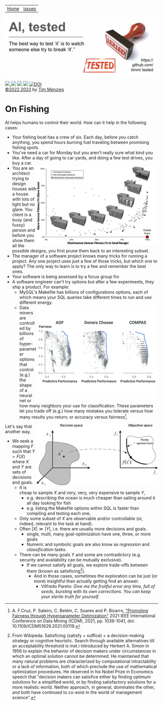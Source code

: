 <p>&nbsp;
<a name=top></a>
<table><tr>
<td><a href="/README.md#top">Home</a>
<td><a href="http:github.com/timm/tested/issues">issues</a>
</tr></table>
<img  align=center width=600 src="/docs/img/banner.png"></p>
<p> <img src="https://img.shields.io/badge/task-ai-blueviolet"><a
href="https://github.com/timm/tested/actions/workflows/tests.yml"> <img 
 src="https://github.com/timm/tested/actions/workflows/tests.yml/badge.svg"></a> <img 
 src="https://img.shields.io/badge/language-lua-orange"> <img 
 src="https://img.shields.io/badge/purpose-teaching-yellow"> <a 
 href="https://zenodo.org/badge/latestdoi/569981645"> <img 
 src="https://zenodo.org/badge/569981645.svg" alt="DOI"></a><br>
<a href="/LICENSE.md">&copy;2022,2023</a> by <a href="http://menzies.us">Tim Menzies</a></p>


# On Fishing

AI helps humans to control their world. How can it help in the following cases:

- Your fishing boat has a crew of six.  Each day, before you catch
  anything, you spend hours burning fuel traveling between promising
  fishing spots.
- You've need a car for Monday but you aren't really sure what kind
  you like. After a day of going to car yards, and doing a few test
  drives, you buy a car.
- <a href="/etc/img/SimBuildoptimiz.ping"><img width=400 align=right src="/etc/img/SimBuildoptimiz.png"></a>
  You are an architect trying to design houses with
  a house with lots of light but no glare. You client is a busy (and fussy) person and before
  you show them all the possible designs, you first prune them back to an interesting subset.
- The manager of a software project knows many tricks for running a project.
  Any one project uses just a few of those tricks, but which one to apply?
  The only way to learn is to try a few and remember the best ones.
- Your software is being assessed by a focus group fro
- A software engineer can't try   options
  but after a few experiments, they ship a product. For example:
  - MySQL's Makefile has billions of configurations options, each of
    which means your SQL queries take different times to run and use
    different energy. 
  - <a href="/etc/img/fairness.ping"><img width=400 align=right src="/etc/img/fairness.png"></a>
    Data miners are controlled by billions of hyper-parameter options that control (e.g.)
    the shape of a neural net or how many neighbors your use for classification.
    These parameters let you trade off (e.g.) how many mistakes you tolerate
    versus how many results you return; or accuracy versus fairness[^cruz21].

[^cruz21]: A. F.Cruz, P. Saleiro, C. Belém, C. Soares and P. Bizarro, 
      ["Promoting Fairness through Hyperparameter Optimization"](https://arxiv.org/abs/2103.12715)
      2021 IEEE International Conference on Data Mining (ICDM), 2021, pp. 1036-1041, doi: 10.1109/ICDM51629.2021.00119.

<img width=400 align=right src="/etc/img/2Space.png">

Let's say that another way.
- We seek  a mapping $F$ such that $Y=F(X)$ where $X$ and $Y$ are sets of decisions and goals.
  - It is cheap to sample $X$ and very, very, very expensive to sample $Y$,
    - e.g. describing the ocean is much cheaper than sailing around it all day looking for fish
    - e.g. listing the Makefile options within SQL is faster than compiling and testing each one,
  - Only some  subset of $X$ are observable and/or controllable (or, indeed, relevant to
    the task at hand).
  - Often $|X| \gg |Y|$, i.e. there are usually more decisions and goals.
    - single, multi, many goal-optimization have one, three, or more goals
    - Numeric and symbolic goals are also know as _regression_ and _classification_ tasks.
  - There can be many goals $Y$ and some are  contradictory (e.g. security and availability
    can be mutually exclusive).
    - If we cannot satisfy all goals, we explore trade-offs between them (known as satisficing[^simon]).
      - And in those cases, sometimes the exploration can be just (or more) insightful than actually getting find an answer.
        - Vilfredo Pareto:  <em> Give me the fruitful error any time, full of seeds, 
          bursting with its own corrections. You can keep your sterile truth for yourself.</em>

[^simon]: From Wikipeda: Satisficing (satisfy + suffice) =  a decision-making strategy or cognitive heuristic.
          Search through available alternatives till an acceptability threshold is met.i
          Introduced by Herbert A. Simon in 1956 to explain the behavior of decision makers under circumstances in which an optimal solution cannot be determined. 
          He maintained that many natural problems are characterized by computational intractability or a lack of information, 
          both of which preclude the use of mathematical optimization procedures. He observed in 
          his Nobel Prize in Economics speech that "decision makers can satisfice either by finding optimum solutions for a 
          simplified world, or by finding satisfactory solutions for a more realistic world. Neither approach, in general, 
          dominates the other, and both have continued to co-exist in the world of management science".

